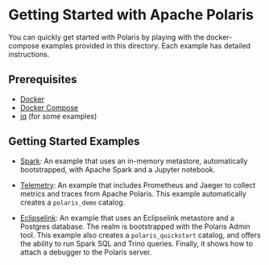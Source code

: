 <!--
  Licensed to the Apache Software Foundation (ASF) under one
  or more contributor license agreements.  See the NOTICE file
  distributed with this work for additional information
  regarding copyright ownership.  The ASF licenses this file
  to you under the Apache License, Version 2.0 (the
  "License"); you may not use this file except in compliance
  with the License.  You may obtain a copy of the License at
 
   http://www.apache.org/licenses/LICENSE-2.0
 
  Unless required by applicable law or agreed to in writing,
  software distributed under the License is distributed on an
  "AS IS" BASIS, WITHOUT WARRANTIES OR CONDITIONS OF ANY
  KIND, either express or implied.  See the License for the
  specific language governing permissions and limitations
  under the License.
-->

# Getting Started with Apache Polaris

You can quickly get started with Polaris by playing with the docker-compose examples provided in
this directory. Each example has detailed instructions.

## Prerequisites

- [Docker](https://docs.docker.com/get-docker/)
- [Docker Compose](https://docs.docker.com/compose/install/) 
- [jq](https://stedolan.github.io/jq/download/) (for some examples)

## Getting Started Examples

- [Spark](spark): An example that uses an in-memory metastore, automatically bootstrapped, with
  Apache Spark and a Jupyter notebook.

- [Telemetry](telemetry): An example that includes Prometheus and Jaeger to collect metrics and
  traces from Apache Polaris. This example automatically creates a `polaris_demo` catalog.

- [Eclipselink](eclipselink): An example that uses an Eclipselink metastore and a Postgres
  database. The realm is bootstrapped with the Polaris Admin tool. This example also creates a
  `polaris_quickstart` catalog, and offers the ability to run Spark SQL and Trino queries. Finally, it shows how to
  attach a debugger to the Polaris server.
